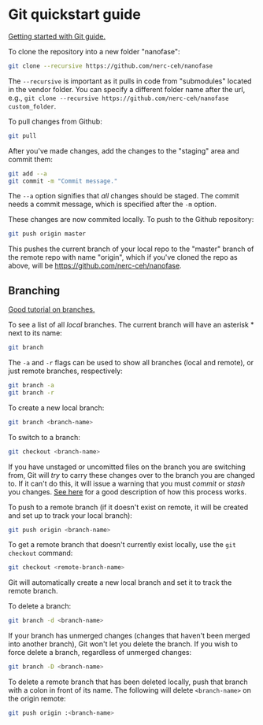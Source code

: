 # Git quickstart guide

[Getting started with Git guide.](http://rogerdudler.github.io/git-guide/)

To clone the repository into a new folder "nanofase":

```bash
git clone --recursive https://github.com/nerc-ceh/nanofase
```

The `--recursive` is important as it pulls in code from "submodules" located in the vendor folder. You can specify a different folder name after the url, e.g., `git clone --recursive https://github.com/nerc-ceh/nanofase custom_folder`.

To pull changes from Github:

```bash
git pull
```

After you've made changes, add the changes to the "staging" area and commit them:

```bash
git add --a
git commit -m "Commit message."
```
The `--a` option signifies that *all* changes should be staged. The commit needs a commit message, which is specified after the `-m` option.

These changes are now commited locally. To push to the Github repository:

```bash
git push origin master
```

This pushes the current branch of your local repo to the "master" branch of the remote repo with name "origin", which if you've cloned the repo as above, will be https://github.com/nerc-ceh/nanofase.

## Branching

[Good tutorial on branches.](https://www.atlassian.com/git/tutorials/using-branches)

To see a list of all *local* branches. The current branch will have an asterisk * next to its name:

```bash
git branch
```

The `-a` and `-r` flags can be used to show all branches (local and remote), or just remote branches, respectively:

```bash
git branch -a
git branch -r
```

To create a new local branch:

```bash
git branch <branch-name>
```

To switch to a branch:

```bash
git checkout <branch-name>
```

If you have unstaged or uncomitted files on the branch you are switching from, Git will *try* to carry these changes over to the branch you are changed to. If it can't do this, it will issue a warning that you must *commit* or *stash* you changes. [See here](https://stackoverflow.com/questions/22053757/checkout-another-branch-when-there-are-uncommitted-changes-on-the-current-branch) for a good description of how this process works.

To push to a remote branch (if it doesn't exist on remote, it will be created and set up to track your local branch):

```bash
git push origin <branch-name>
```

To get a remote branch that doesn't currently exist locally, use the `git checkout` command:

```bash
git checkout <remote-branch-name>
```

Git will automatically create a new local branch and set it to track the remote branch.

To delete a branch:

```bash
git branch -d <branch-name>
```

If your branch has unmerged changes (changes that haven't been merged into another branch), Git won't let you delete the branch. If you wish to force delete a branch, regardless of unmerged changes:

```bash
git branch -D <branch-name>
```

To delete a remote branch that has been deleted locally, push that branch with a colon in front of its name. The following will delete `<branch-name>` on the origin remote:

```bash
git push origin :<branch-name>
```